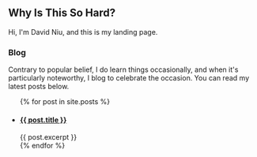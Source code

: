## Why Is This So Hard?

Hi, I'm David Niu, and this is my landing page.

### Blog

Contrary to popular belief, I do learn things occasionally, and when it's particularly noteworthy, I blog to celebrate the occasion. You can read my latest posts below.

<ul>
  {% for post in site.posts %}
    <li>
      <h4><a href="{{ post.url }}">{{ post.title }}</a></h4>
      {{ post.excerpt }}
    </li>
  {% endfor %}
</ul>

<!---
```markdown
Syntax highlighted code block

# Header 1
## Header 2
### Header 3

- Bulleted
- List

1. Numbered
2. List

**Bold** and _Italic_ and `Code` text
[Link](url) and ![Image](src)
```
--->
